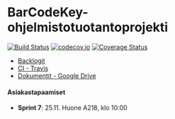 # BarCodeKey-ohjelmistotuotantoprojekti
[![Build Status](https://travis-ci.org/BarCodeKey/BarCodeKey.svg?branch=master)](https://travis-ci.org/BarCodeKey/BarCodeKey) [![codecov.io](https://codecov.io/github/BarCodeKey/BarCodeKey/coverage.svg?branch=master)](https://codecov.io/github/BarCodeKey/BarCodeKey?branch=master) [![Coverage Status](https://coveralls.io/repos/BarCodeKey/BarCodeKey/badge.png?branch=master)](https://coveralls.io/r/BarCodeKey/BarCodeKey?branch=master)
- [Backlogit](https://docs.google.com/spreadsheet/ccc?key=0AqogwfYeUFLTdENOaFd0QkdEbEN1WHdiUnVRUVg5Nmc&usp=drive_web)
- [CI - Travis](https://travis-ci.org/BarCodeKey/BarCodeKey)
- [Dokumentit - Google Drive](https://drive.google.com/#folders/0B0pNPIMXhU0qVG55MDkwSF9XNWs)

#### Asiakastapaamiset
- **Sprint 7**: 25.11. Huone A218, klo 10:00
